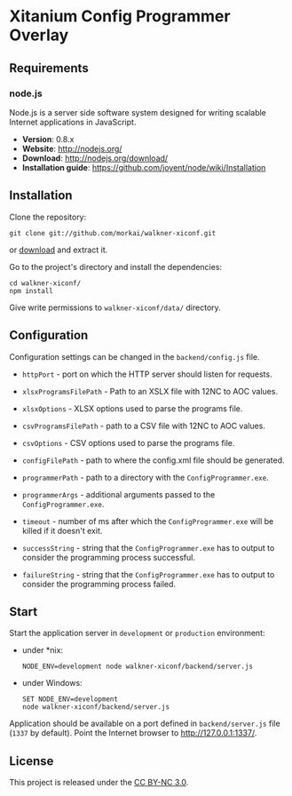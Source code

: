 # Xitanium Config Programmer Overlay

## Requirements

### node.js

Node.js is a server side software system designed for writing scalable
Internet applications in JavaScript.

  * __Version__: 0.8.x
  * __Website__: http://nodejs.org/
  * __Download__: http://nodejs.org/download/
  * __Installation guide__: https://github.com/joyent/node/wiki/Installation

## Installation

Clone the repository:

```
git clone git://github.com/morkai/walkner-xiconf.git
```

or [download](https://github.com/morkai/walkner-xiconf/zipball/master)
and extract it.

Go to the project's directory and install the dependencies:

```
cd walkner-xiconf/
npm install
```

Give write permissions to `walkner-xiconf/data/` directory.

## Configuration

Configuration settings can be changed in the `backend/config.js` file.

  * `httpPort` - port on which the HTTP server should listen for requests.

  * `xlsxProgramsFilePath` - Path to an XSLX file with 12NC to AOC values.

  * `xlsxOptions` - XLSX options used to parse the programs file.

  * `csvProgramsFilePath` - path to a CSV file with 12NC to AOC values.

  * `csvOptions` - CSV options used to parse the programs file.

  * `configFilePath` - path to where the config.xml file should be generated.

  * `programmerPath` - path to a directory with the `ConfigProgrammer.exe`.

  * `programmerArgs` - additional arguments passed to the `ConfigProgrammer.exe`.

  * `timeout` - number of ms after which the `ConfigProgrammer.exe` will be
    killed if it doesn't exit.

  * `successString` - string that the `ConfigProgrammer.exe` has to output to
    consider the programming process successful.

  * `failureString` - string that the `ConfigProgrammer.exe` has to output to
    consider the programming process failed.

## Start

Start the application server in `development` or `production` environment:

  * under *nix:

    ```
    NODE_ENV=development node walkner-xiconf/backend/server.js
    ```

  * under Windows:

    ```
    SET NODE_ENV=development
    node walkner-xiconf/backend/server.js
    ```

Application should be available on a port defined in `backend/server.js` file
(`1337` by default). Point the Internet browser to http://127.0.0.1:1337/.

## License

This project is released under the
[CC BY-NC 3.0](https://raw.github.com/morkai/walkner-xiconf/master/license.md).
